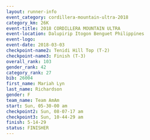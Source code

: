 ```yaml
---
layout: runner-info 
event_category: cordillera-mountain-ultra-2018 
category_km: 26K 
event-title: 2018 CORDILLERA MOUNTAIN ULTRA 
event-location: Dalupirip Itogon Benguet Philippines 
event-logo: 
event-date: 2018-03-03 
checkpoint-name2: Tenidi Hill Top (T-2) 
checkpoint-name3: Finish (T-3) 
overall_rank: 103
gender_rank: 42
category_rank: 27
bib: 26004
first_name: Mariah Lyn
last_name: Richardson
gender: F
team_name: Team AmAm
start: Sun, 05-30-00 am
checkpoint2: Sun, 08-07-17 am
checkpoint3: Sun, 10-44-29 am
finish: 5-14-29
status: FINISHER
---
```

